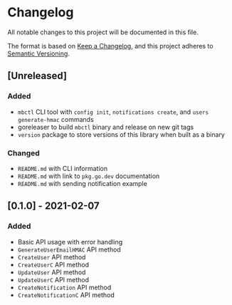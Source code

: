 # Changelog
All notable changes to this project will be documented in this file.

The format is based on [Keep a Changelog](https://keepachangelog.com/en/1.0.0/),
and this project adheres to [Semantic Versioning](https://semver.org/spec/v2.0.0.html).

## [Unreleased]
### Added
- `mbctl` CLI tool with `config init`, `notifications create`, and `users generate-hmac` commands 
- goreleaser to build `mbctl` binary and release on new git tags
- `version` package to store versions of this library when built as a binary

### Changed
- `README.md` with CLI information
- `README.md` with link to `pkg.go.dev` documentation
- `README.md` with sending notification example

## [0.1.0] - 2021-02-07
### Added
- Basic API usage with error handling
- `GenerateUserEmailHMAC` API method
- `CreateUser` API method
- `CreateUserC` API method
- `UpdateUser` API method
- `UpdateUserC` API method
- `CreateNotification` API method
- `CreateNotificationC` API method
